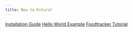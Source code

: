 ```yaml
---
title: New to Kitura?
---
```


[Installation Guide](/docs/getting-started/installation)
[Hello World Example](/docs/getting-started/hello-world)
[Foodtracker Tutorial](https://github.com/IBM/FoodTrackerBackend)